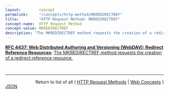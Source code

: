 ```yaml
---
layout:        concept
permalink:     "/concepts/http-method/MKREDIRECTREF"
title:         "HTTP Request Method: MKREDIRECTREF"
concept-name:  HTTP Request Method
concept-value: MKREDIRECTREF
description: "The MKREDIRECTREF method requests the creation of a redirect reference resource."
---
```


**[RFC 4437: Web Distributed Authoring and Versioning (WebDAV): Redirect Reference Resources](/specs/IETF/RFC/4437 "This specification defines an extension to Web Distributed Authoring and Versioning (WebDAV) to allow clients to author HTTP redirect reference resources whose default response is an HTTP/1.1 3xx (Redirection) status code. A redirect reference makes it possible to access the target resourced indirectly through any URI mapped to the redirect reference resource. This specification does not address remapping of trees of resources or regular expression based redirections. There are no integrity guarantees associated with redirect reference resources. Other mechanisms can also be used to achieve the same functionality as this specification. This specification allows operators to experiment with this mechanism and develop experience on what is the best approach to the problem."):** [The MKREDIRECTREF method requests the creation of a redirect reference resource.](http://tools.ietf.org/html/rfc4437#section-6 "Read documentation for HTTP Request Method &#34;MKREDIRECTREF&#34;")

<br/>
<hr/>

<p style="float : left"><a href="./MKREDIRECTREF.json" title="JSON representing this particular Web Concept value">JSON</a></p>
<p style="text-align: right">Return to list of all ( <a href="../http-methods">HTTP Request Methods</a> | <a href="../">Web Concepts</a> )</p>
